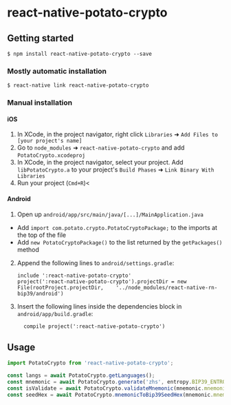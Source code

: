 
# react-native-potato-crypto

## Getting started

`$ npm install react-native-potato-crypto --save`

### Mostly automatic installation

`$ react-native link react-native-potato-crypto`

### Manual installation


#### iOS

1. In XCode, in the project navigator, right click `Libraries` ➜ `Add Files to [your project's name]`
2. Go to `node_modules` ➜ `react-native-potato-crypto` and add `PotatoCrypto.xcodeproj`
3. In XCode, in the project navigator, select your project. Add `libPotatoCrypto.a` to your project's `Build Phases` ➜ `Link Binary With Libraries`
4. Run your project (`Cmd+R`)<

#### Android

1. Open up `android/app/src/main/java/[...]/MainApplication.java`
  - Add `import com.potato.crypto.PotatoCryptoPackage;` to the imports at the top of the file
  - Add `new PotatoCryptoPackage()` to the list returned by the `getPackages()` method
2. Append the following lines to `android/settings.gradle`:
  	```
  	include ':react-native-potato-crypto'
  	project(':react-native-potato-crypto').projectDir = new File(rootProject.projectDir, 	'../node_modules/react-native-rn-bip39/android')
  	```
3. Insert the following lines inside the dependencies block in `android/app/build.gradle`:
  	```
      compile project(':react-native-potato-crypto')
  	```


## Usage
```javascript
import PotatoCrypto from 'react-native-potato-crypto';

const langs = await PotatoCrypto.getLanguages();
const mnemonic = await PotatoCrypto.generate('zhs', entropy.BIP39_ENTROPY_LEN_128);
const isValidate = await PotatoCrypto.validateMnemonic(mnemonic.mnemonic, 'zhs');
const seedHex = await PotatoCrypto.mnemonicToBip39SeedHex(mnemonic.mnemonic);

```
  
